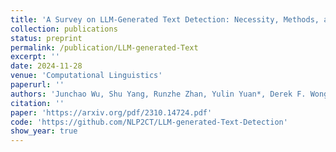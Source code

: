 ```yaml
---
title: 'A Survey on LLM-Generated Text Detection: Necessity, Methods, and Future Directions'
collection: publications
status: preprint
permalink: /publication/LLM-generated-Text
excerpt: ''
date: 2024-11-28
venue: 'Computational Linguistics'
paperurl: ''
authors: 'Junchao Wu, Shu Yang, Runzhe Zhan, Yulin Yuan*, Derek F. Wong*,  Lidia S. Chao'
citation: ''
paper: 'https://arxiv.org/pdf/2310.14724.pdf'
code: 'https://github.com/NLP2CT/LLM-generated-Text-Detection'
show_year: true
---
```

